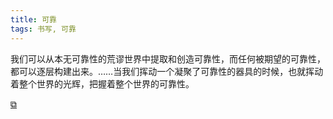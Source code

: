 ```yaml
---
title: 可靠
tags: 书写, 可靠
---
```


我们可以从本无可靠性的荒谬世界中提取和创造可靠性，而任何被期望的可靠性，都可以逐层构建出来。……当我们挥动一个凝聚了可靠性的器具的时候，也就挥动着整个世界的光辉，把握着整个世界的可靠性。

[&#x29c9;](https://zhuanlan.zhihu.com/p/415477057)